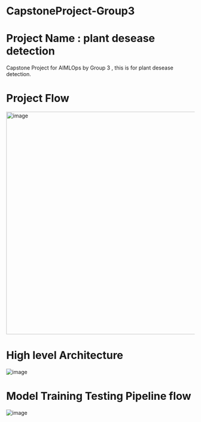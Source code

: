 
# CapstoneProject-Group3
# Project Name :  plant desease detection
Capstone Project for AIMLOps by Group 3 , this is for plant desease detection.
 

# Project Flow
<img width="594" alt="image" src="https://github.com/user-attachments/assets/aaa8e7e5-d773-458b-8236-9cef2020b33a">

# High level Architecture

![image](https://github.com/user-attachments/assets/5cff3bb9-7e88-434c-8d6d-2c932fc145d6)

# Model Training Testing Pipeline flow

![image](https://github.com/user-attachments/assets/8ff644f0-50c3-46d4-bde0-c91f45560e1d)



